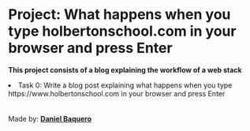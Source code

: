 <html>
<h1>Project: What happens when you type holbertonschool.com in your browser and press Enter</h1>
<p><strong>This project consists of a blog explaining the workflow of a web stack</strong></p>
<body>
<li>Task 0: Write a blog post explaining what happens when you type https://www.holbertonschool.com in your browser and press Enter</li>
</body>
<br>
<br>
<footer>Made by: <strong><a href="https://github.com/DanielBaquero28">Daniel Baquero</a></strong></footer>
</html>